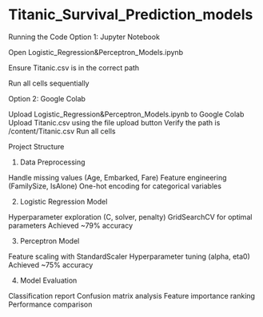 # Titanic_Survival_Prediction_models
Running the Code
Option 1: Jupyter Notebook

Open Logistic_Regression&Perceptron_Models.ipynb

Ensure Titanic.csv is in the correct path

Run all cells sequentially

Option 2: Google Colab

Upload Logistic_Regression&Perceptron_Models.ipynb to Google Colab
Upload Titanic.csv using the file upload button
Verify the path is /content/Titanic.csv
Run all cells

Project Structure
1. Data Preprocessing

Handle missing values (Age, Embarked, Fare)
Feature engineering (FamilySize, IsAlone)
One-hot encoding for categorical variables

2. Logistic Regression Model

Hyperparameter exploration (C, solver, penalty)
GridSearchCV for optimal parameters
Achieved ~79% accuracy

3. Perceptron Model

Feature scaling with StandardScaler
Hyperparameter tuning (alpha, eta0)
Achieved ~75% accuracy

4. Model Evaluation

Classification report
Confusion matrix analysis
Feature importance ranking
Performance comparison
